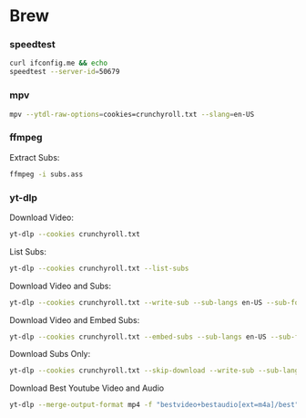 # Brew

### speedtest
```bash
curl ifconfig.me && echo
speedtest --server-id=50679
```

### mpv
```bash
mpv --ytdl-raw-options=cookies=crunchyroll.txt --slang=en-US 
```

### ffmpeg
Extract Subs:
```bash
ffmpeg -i subs.ass
```

### yt-dlp
Download Video:
```bash
yt-dlp --cookies crunchyroll.txt 
```
List Subs:
```bash
yt-dlp --cookies crunchyroll.txt --list-subs 
```
Download Video and Subs:
```bash
yt-dlp --cookies crunchyroll.txt --write-sub --sub-langs en-US --sub-format ass 
```
Download Video and Embed Subs:
```bash
yt-dlp --cookies crunchyroll.txt --embed-subs --sub-langs en-US --sub-format ass 
```
Download Subs Only:
```bash
yt-dlp --cookies crunchyroll.txt --skip-download --write-sub --sub-langs en-US --sub-format ass 
```
Download Best Youtube Video and Audio
```bash
yt-dlp --merge-output-format mp4 -f "bestvideo+bestaudio[ext=m4a]/best" --embed-thumbnail --add-metadata 
```
